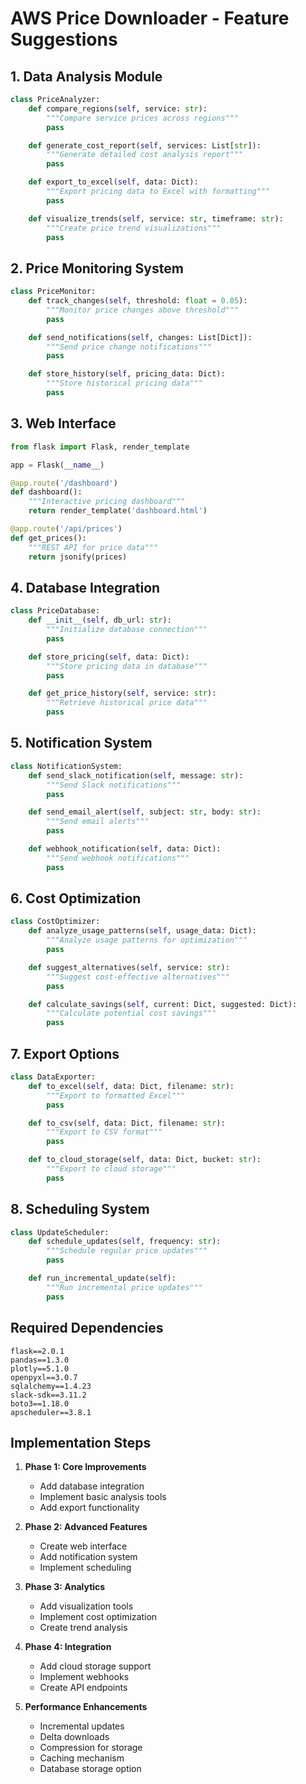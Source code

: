 # AWS Price Downloader - Feature Suggestions

## 1. Data Analysis Module
```python
class PriceAnalyzer:
    def compare_regions(self, service: str):
        """Compare service prices across regions"""
        pass

    def generate_cost_report(self, services: List[str]):
        """Generate detailed cost analysis report"""
        pass

    def export_to_excel(self, data: Dict):
        """Export pricing data to Excel with formatting"""
        pass

    def visualize_trends(self, service: str, timeframe: str):
        """Create price trend visualizations"""
        pass
```

## 2. Price Monitoring System
```python
class PriceMonitor:
    def track_changes(self, threshold: float = 0.05):
        """Monitor price changes above threshold"""
        pass

    def send_notifications(self, changes: List[Dict]):
        """Send price change notifications"""
        pass

    def store_history(self, pricing_data: Dict):
        """Store historical pricing data"""
        pass
```

## 3. Web Interface
```python
from flask import Flask, render_template

app = Flask(__name__)

@app.route('/dashboard')
def dashboard():
    """Interactive pricing dashboard"""
    return render_template('dashboard.html')

@app.route('/api/prices')
def get_prices():
    """REST API for price data"""
    return jsonify(prices)
```

## 4. Database Integration
```python
class PriceDatabase:
    def __init__(self, db_url: str):
        """Initialize database connection"""
        pass

    def store_pricing(self, data: Dict):
        """Store pricing data in database"""
        pass

    def get_price_history(self, service: str):
        """Retrieve historical price data"""
        pass
```

## 5. Notification System
```python
class NotificationSystem:
    def send_slack_notification(self, message: str):
        """Send Slack notifications"""
        pass

    def send_email_alert(self, subject: str, body: str):
        """Send email alerts"""
        pass

    def webhook_notification(self, data: Dict):
        """Send webhook notifications"""
        pass
```

## 6. Cost Optimization
```python
class CostOptimizer:
    def analyze_usage_patterns(self, usage_data: Dict):
        """Analyze usage patterns for optimization"""
        pass

    def suggest_alternatives(self, service: str):
        """Suggest cost-effective alternatives"""
        pass

    def calculate_savings(self, current: Dict, suggested: Dict):
        """Calculate potential cost savings"""
        pass
```

## 7. Export Options
```python
class DataExporter:
    def to_excel(self, data: Dict, filename: str):
        """Export to formatted Excel"""
        pass

    def to_csv(self, data: Dict, filename: str):
        """Export to CSV format"""
        pass

    def to_cloud_storage(self, data: Dict, bucket: str):
        """Export to cloud storage"""
        pass
```

## 8. Scheduling System
```python
class UpdateScheduler:
    def schedule_updates(self, frequency: str):
        """Schedule regular price updates"""
        pass

    def run_incremental_update(self):
        """Run incremental price updates"""
        pass
```

## Required Dependencies
```
flask==2.0.1
pandas==1.3.0
plotly==5.1.0
openpyxl==3.0.7
sqlalchemy==1.4.23
slack-sdk==3.11.2
boto3==1.18.0
apscheduler==3.8.1
```

## Implementation Steps

1. **Phase 1: Core Improvements**
   - Add database integration
   - Implement basic analysis tools
   - Add export functionality

2. **Phase 2: Advanced Features**
   - Create web interface
   - Add notification system
   - Implement scheduling

3. **Phase 3: Analytics**
   - Add visualization tools
   - Implement cost optimization
   - Create trend analysis

4. **Phase 4: Integration**
   - Add cloud storage support
   - Implement webhooks
   - Create API endpoints 

5. **Performance Enhancements**
    - Incremental updates
    - Delta downloads
    - Compression for storage
    - Caching mechanism
    - Database storage option